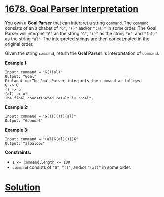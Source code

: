 # [1678. Goal Parser Interpretation](https://leetcode.com/problems/goal-parser-interpretation/description/)

You own a **Goal Parser**  that can interpret a string `command`. The `command` consists of an alphabet of `"G"`, `"()"` and/or `"(al)"` in some order. The Goal Parser will interpret `"G"` as the string `"G"`, `"()"` as the string `"o"`, and `"(al)"` as the string `"al"`. The interpreted strings are then concatenated in the original order.

Given the string `command`, return the **Goal Parser** 's interpretation of `command`.

**Example 1:** 

```
Input: command = "G()(al)"
Output: "Goal"
Explanation:The Goal Parser interprets the command as follows:
G -> G
() -> o
(al) -> al
The final concatenated result is "Goal".
```

**Example 2:** 

```
Input: command = "G()()()()(al)"
Output: "Gooooal"
```

**Example 3:** 

```
Input: command = "(al)G(al)()()G"
Output: "alGalooG"
```

**Constraints:** 

- `1 <= command.length <= 100`
- `command` consists of `"G"`, `"()"`, and/or `"(al)"` in some order.



# [Solution](https://github.com/vjpatel077/LeetCode/blob/master/String/11-05-2023/Sol1.java)